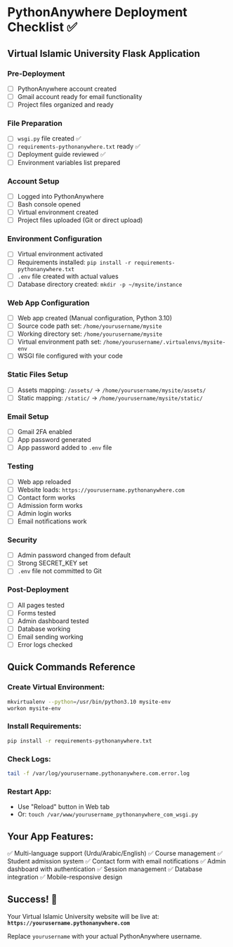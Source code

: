 # PythonAnywhere Deployment Checklist ✅
## Virtual Islamic University Flask Application

### Pre-Deployment
- [ ] PythonAnywhere account created
- [ ] Gmail account ready for email functionality
- [ ] Project files organized and ready

### File Preparation
- [ ] `wsgi.py` file created ✅
- [ ] `requirements-pythonanywhere.txt` ready ✅
- [ ] Deployment guide reviewed ✅
- [ ] Environment variables list prepared

### Account Setup
- [ ] Logged into PythonAnywhere
- [ ] Bash console opened
- [ ] Virtual environment created
- [ ] Project files uploaded (Git or direct upload)

### Environment Configuration
- [ ] Virtual environment activated
- [ ] Requirements installed: `pip install -r requirements-pythonanywhere.txt`
- [ ] `.env` file created with actual values
- [ ] Database directory created: `mkdir -p ~/mysite/instance`

### Web App Configuration
- [ ] Web app created (Manual configuration, Python 3.10)
- [ ] Source code path set: `/home/yourusername/mysite`
- [ ] Working directory set: `/home/yourusername/mysite`
- [ ] Virtual environment path set: `/home/yourusername/.virtualenvs/mysite-env`
- [ ] WSGI file configured with your code

### Static Files Setup
- [ ] Assets mapping: `/assets/` → `/home/yourusername/mysite/assets/`
- [ ] Static mapping: `/static/` → `/home/yourusername/mysite/static/`

### Email Setup
- [ ] Gmail 2FA enabled
- [ ] App password generated
- [ ] App password added to `.env` file

### Testing
- [ ] Web app reloaded
- [ ] Website loads: `https://yourusername.pythonanywhere.com`
- [ ] Contact form works
- [ ] Admission form works
- [ ] Admin login works
- [ ] Email notifications work

### Security
- [ ] Admin password changed from default
- [ ] Strong SECRET_KEY set
- [ ] `.env` file not committed to Git

### Post-Deployment
- [ ] All pages tested
- [ ] Forms tested
- [ ] Admin dashboard tested
- [ ] Database working
- [ ] Email sending working
- [ ] Error logs checked

## Quick Commands Reference

### Create Virtual Environment:
```bash
mkvirtualenv --python=/usr/bin/python3.10 mysite-env
workon mysite-env
```

### Install Requirements:
```bash
pip install -r requirements-pythonanywhere.txt
```

### Check Logs:
```bash
tail -f /var/log/yourusername.pythonanywhere.com.error.log
```

### Restart App:
- Use "Reload" button in Web tab
- Or: `touch /var/www/yourusername_pythonanywhere_com_wsgi.py`

## Your App Features:
✅ Multi-language support (Urdu/Arabic/English)
✅ Course management
✅ Student admission system
✅ Contact form with email notifications
✅ Admin dashboard with authentication
✅ Session management
✅ Database integration
✅ Mobile-responsive design

## Success! 🎉
Your Virtual Islamic University website will be live at:
**`https://yourusername.pythonanywhere.com`**

Replace `yourusername` with your actual PythonAnywhere username.
